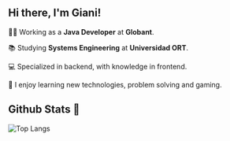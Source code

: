 ## Hi there, I'm Giani!

👩‍💻 Working as a **Java Developer** at **Globant**.

📚 Studying **Systems Engineering** at **Universidad ORT**.

💻 Specialized in backend, with knowledge in frontend.

👾 I enjoy learning new technologies, problem solving and gaming.

## Github Stats 🧐
![Top Langs](https://github-readme-stats-git-masterrstaa-rickstaa.vercel.app/api/top-langs/?username=gianidev&theme=material-palenight)


